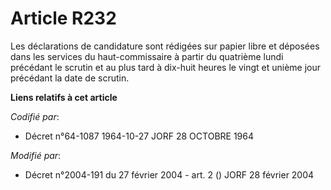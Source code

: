 # Article R232

Les déclarations de candidature sont rédigées sur papier libre et déposées dans les services du haut-commissaire à partir du
quatrième lundi précédant le scrutin et au plus tard à dix-huit heures le vingt et unième jour précédant la date de scrutin.

**Liens relatifs à cet article**

_Codifié par_:

  - Décret n°64-1087 1964-10-27 JORF 28 OCTOBRE 1964

_Modifié par_:

  - Décret n°2004-191 du 27 février 2004 - art. 2 () JORF 28 février 2004
